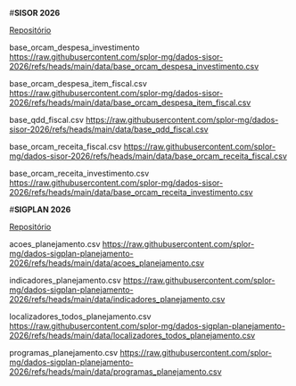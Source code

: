 #**SISOR 2026**

[Repositório](https://github.com/splor-mg/dados-sisor-2026/tree/main)

base_orcam_despesa_investimento
https://raw.githubusercontent.com/splor-mg/dados-sisor-2026/refs/heads/main/data/base_orcam_despesa_investimento.csv

base_orcam_despesa_item_fiscal.csv
https://raw.githubusercontent.com/splor-mg/dados-sisor-2026/refs/heads/main/data/base_orcam_despesa_item_fiscal.csv

base_qdd_fiscal.csv
https://raw.githubusercontent.com/splor-mg/dados-sisor-2026/refs/heads/main/data/base_qdd_fiscal.csv

base_orcam_receita_fiscal.csv
https://raw.githubusercontent.com/splor-mg/dados-sisor-2026/refs/heads/main/data/base_orcam_receita_fiscal.csv

base_orcam_receita_investimento.csv
https://raw.githubusercontent.com/splor-mg/dados-sisor-2026/refs/heads/main/data/base_orcam_receita_investimento.csv

#**SIGPLAN 2026**

[Repositório](https://github.com/splor-mg/dados-sigplan-planejamento-2026)

acoes_planejamento.csv
https://raw.githubusercontent.com/splor-mg/dados-sigplan-planejamento-2026/refs/heads/main/data/acoes_planejamento.csv

indicadores_planejamento.csv
https://raw.githubusercontent.com/splor-mg/dados-sigplan-planejamento-2026/refs/heads/main/data/indicadores_planejamento.csv

localizadores_todos_planejamento.csv
https://raw.githubusercontent.com/splor-mg/dados-sigplan-planejamento-2026/refs/heads/main/data/localizadores_todos_planejamento.csv

programas_planejamento.csv
https://raw.githubusercontent.com/splor-mg/dados-sigplan-planejamento-2026/refs/heads/main/data/programas_planejamento.csv

